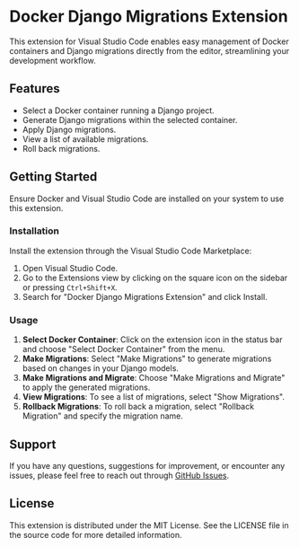 # Docker Django Migrations Extension

This extension for Visual Studio Code enables easy management of Docker containers and Django migrations directly from the editor, streamlining your development workflow.

## Features

- Select a Docker container running a Django project.
- Generate Django migrations within the selected container.
- Apply Django migrations.
- View a list of available migrations.
- Roll back migrations.

## Getting Started

Ensure Docker and Visual Studio Code are installed on your system to use this extension.

### Installation

Install the extension through the Visual Studio Code Marketplace:

1. Open Visual Studio Code.
2. Go to the Extensions view by clicking on the square icon on the sidebar or pressing `Ctrl+Shift+X`.
3. Search for "Docker Django Migrations Extension" and click Install.

### Usage

1. **Select Docker Container**: Click on the extension icon in the status bar and choose "Select Docker Container" from the menu.
2. **Make Migrations**: Select "Make Migrations" to generate migrations based on changes in your Django models.
3. **Make Migrations and Migrate**: Choose "Make Migrations and Migrate" to apply the generated migrations.
4. **View Migrations**: To see a list of migrations, select "Show Migrations".
5. **Rollback Migrations**: To roll back a migration, select "Rollback Migration" and specify the migration name.

## Support

If you have any questions, suggestions for improvement, or encounter any issues, please feel free to reach out through [GitHub Issues](https://github.com/anchv8/django-makemigrations-in-doker).

## License

This extension is distributed under the MIT License. See the LICENSE file in the source code for more detailed information.
